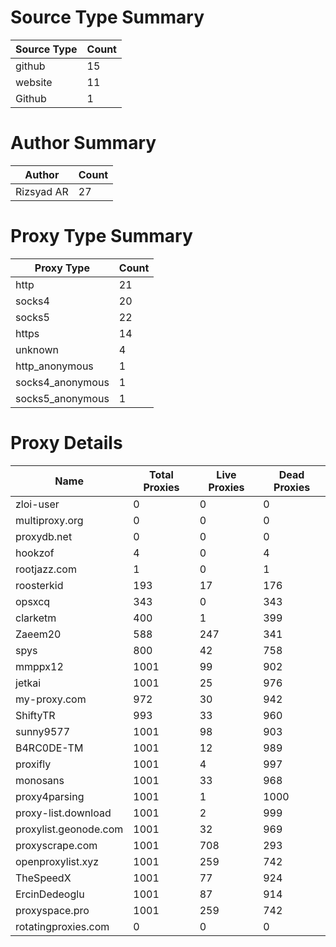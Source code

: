 # Source Type Summary

| Source Type | Count |
|-------------|-------|
| github | 15 |
| website | 11 |
| Github | 1 |


# Author Summary

| Author | Count |
|--------|-------|
| Rizsyad AR | 27 |


# Proxy Type Summary

| Proxy Type | Count |
|------------|-------|
| http | 21 |
| socks4 | 20 |
| socks5 | 22 |
| https | 14 |
| unknown | 4 |
| http_anonymous | 1 |
| socks4_anonymous | 1 |
| socks5_anonymous | 1 |


# Proxy Details

| Name | Total Proxies | Live Proxies | Dead Proxies |
|------|---------------|--------------|---------------|
| zloi-user | 0 | 0 | 0 |
| multiproxy.org | 0 | 0 | 0 |
| proxydb.net | 0 | 0 | 0 |
| hookzof | 4 | 0 | 4 |
| rootjazz.com | 1 | 0 | 1 |
| roosterkid | 193 | 17 | 176 |
| opsxcq | 343 | 0 | 343 |
| clarketm | 400 | 1 | 399 |
| Zaeem20 | 588 | 247 | 341 |
| spys | 800 | 42 | 758 |
| mmppx12 | 1001 | 99 | 902 |
| jetkai | 1001 | 25 | 976 |
| my-proxy.com | 972 | 30 | 942 |
| ShiftyTR | 993 | 33 | 960 |
| sunny9577 | 1001 | 98 | 903 |
| B4RC0DE-TM | 1001 | 12 | 989 |
| proxifly | 1001 | 4 | 997 |
| monosans | 1001 | 33 | 968 |
| proxy4parsing | 1001 | 1 | 1000 |
| proxy-list.download | 1001 | 2 | 999 |
| proxylist.geonode.com | 1001 | 32 | 969 |
| proxyscrape.com | 1001 | 708 | 293 |
| openproxylist.xyz | 1001 | 259 | 742 |
| TheSpeedX | 1001 | 77 | 924 |
| ErcinDedeoglu | 1001 | 87 | 914 |
| proxyspace.pro | 1001 | 259 | 742 |
| rotatingproxies.com | 0 | 0 | 0 |
